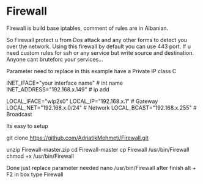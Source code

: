 # Firewall
Firewall is build base iptables, comment of rules are in Albanian.

So Firewall protect u from Dos attack and any other forms to detect you over the network.
Using this firewall by default you can use 443 port.
If u need custom rules for ssh or any service but write source and destination.
Anyone cant bruteforc your services... 

Parameter need to replace 
in this example have a Private IP class C 

INET_IFACE="your interface name"             # int name       
INET_ADDRESS="192.168.x.149"   # ip add

LOCAL_IFACE="wlp2s0"
LOCAL_IP="192.168.x.1"         # Gateway
LOCAL_NET="192.168.x.0/24"     # Network
LOCAL_BCAST="192.168.x.255"    # Broadcast


Its easy to setup 

git clone https://github.com/AdriatikMehmeti/Firewall.git

unzip Firewall-master.zip
cd Firewall-master
cp Firewall /usr/bin/Firewall
chmod +x /usr/bin/Firewall

Done 
just replace parameter needed 
nano /usr/bin/Firewall
after finish 
alt + F2 in box type Firewall 
